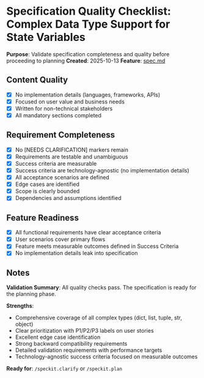 # Specification Quality Checklist: Complex Data Type Support for State Variables

**Purpose**: Validate specification completeness and quality before proceeding to planning
**Created**: 2025-10-13
**Feature**: [spec.md](../spec.md)

## Content Quality

- [x] No implementation details (languages, frameworks, APIs)
- [x] Focused on user value and business needs
- [x] Written for non-technical stakeholders
- [x] All mandatory sections completed

## Requirement Completeness

- [x] No [NEEDS CLARIFICATION] markers remain
- [x] Requirements are testable and unambiguous
- [x] Success criteria are measurable
- [x] Success criteria are technology-agnostic (no implementation details)
- [x] All acceptance scenarios are defined
- [x] Edge cases are identified
- [x] Scope is clearly bounded
- [x] Dependencies and assumptions identified

## Feature Readiness

- [x] All functional requirements have clear acceptance criteria
- [x] User scenarios cover primary flows
- [x] Feature meets measurable outcomes defined in Success Criteria
- [x] No implementation details leak into specification

## Notes

**Validation Summary**: All quality checks pass. The specification is ready for the planning phase.

**Strengths**:
- Comprehensive coverage of all complex types (dict, list, tuple, str, object)
- Clear prioritization with P1/P2/P3 labels on user stories
- Excellent edge case identification
- Strong backward compatibility requirements
- Detailed validation requirements with performance targets
- Technology-agnostic success criteria focused on measurable outcomes

**Ready for**: `/speckit.clarify` or `/speckit.plan`
